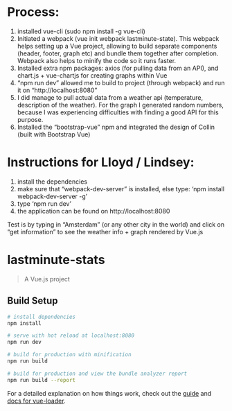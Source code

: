 # Process:
1. installed vue-cli (sudo npm install -g vue-cli)
2. Initiated a webpack (vue init webpack lastminute-state). This webpack helps setting up a Vue project, allowing to build separate components (header, footer, graph etc) and bundle them together after completion. Webpack also helps to minify the code so it runs faster.
3. Installed extra npm packages: axios (for pulling data from an API), and chart.js + vue-chartjs for creating graphs within Vue
4. “npm run dev” allowed me to build to project (through webpack) and run it on “http://localhost:8080”
5. I did manage to pull actual data from a weather api (temperature, description of the weather). For the graph I generated random numbers, because I was experiencing difficulties with finding a good API for this purpose.
6. Installed the “bootstrap-vue” npm and integrated the design of Collin (built with Bootstrap Vue)

# Instructions for Lloyd / Lindsey:
1. install the dependencies
2. make sure that “webpack-dev-server” is installed, else type: ‘npm install webpack-dev-server -g’
3. type ‘npm run dev’
4. the application can be found on http://localhost:8080

Test is by typing in “Amsterdam” (or any other city in the world) and click on “get information” to see the weather info + graph rendered by Vue.js

# lastminute-stats

> A Vue.js project

## Build Setup

``` bash
# install dependencies
npm install

# serve with hot reload at localhost:8080
npm run dev

# build for production with minification
npm run build

# build for production and view the bundle analyzer report
npm run build --report
```

For a detailed explanation on how things work, check out the [guide](http://vuejs-templates.github.io/webpack/) and [docs for vue-loader](http://vuejs.github.io/vue-loader).
